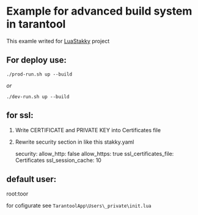 # Example for advanced build system in tarantool

This examle writed for [LuaStakky](https://github.com/LuaStakky/LuaStakky) project



## For deploy use:

`./prod-run.sh up --build`

*or*

`./dev-run.sh up --build`

## for ssl:

1. Write CERTIFICATE and PRIVATE KEY into Certificates file
2. Rewrite security section in like this stakky.yaml

    security:
      allow_http: false
      allow_https: true
      ssl_certificates_file: Certificates
      ssl_session_cache: 10 
      
## default user:

root:toor

for cofigurate see `TarantoolApp\Users\_private\init.lua`